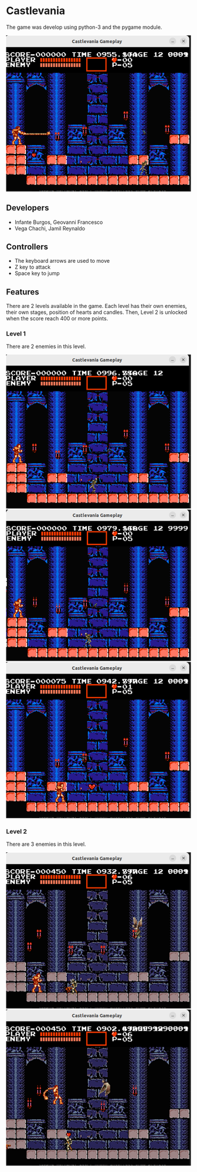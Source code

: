 # Castlevania
The game was develop using python-3 and the pygame module.

![image](https://github.com/geovanniuni/Castlevania/blob/main/images_documentation/atack_movement.png)

## Developers
- Infante Burgos, Geovanni Francesco
- Vega Chachi, Jamil Reynaldo

## Controllers 

* The keyboard arrows are used to move
* Z key to attack
* Space key to jump

## Features
There are 2 levels available in the game. Each level has their own enemies, their own stages, position of hearts and candles. Then, Level 2 is unlocked when the score reach 400 or more points.

### Level 1 
There are 2 enemies in this level.

![image](https://github.com/geovanniuni/Castlevania/blob/main/images_documentation/level1_all_enemies.png)
![image](https://github.com/geovanniuni/Castlevania/blob/main/images_documentation/leve1_all_enemies_2.png)
![image](https://github.com/geovanniuni/Castlevania/blob/main/images_documentation/level1_heart.png)

### Level 2
There are 3 enemies in this level.

![image](https://github.com/geovanniuni/Castlevania/blob/main/images_documentation/level2_score450.png)
![image](https://github.com/geovanniuni/Castlevania/blob/main/images_documentation/level2_atack.png)


